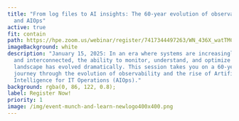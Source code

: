 ```yaml
---
title: "From log files to AI insights: The 60-year evolution of observability
  and AIOps"
active: true
fit: contain
path: https://hpe.zoom.us/webinar/register/7417344497263/WN_436X_watTMCFNFdTDyGUAA
imageBackground: white
description: "January 15, 2025: In an era where systems are increasingly complex
  and interconnected, the ability to monitor, understand, and optimize your IT
  landscape has evolved dramatically. This session takes you on a 60-year
  journey through the evolution of observability and the rise of Artificial
  Intelligence for IT Operations (AIOps)."
background: rgba(0, 86, 122, 0.8);
label: Register Now!
priority: 1
image: /img/event-munch-and-learn-newlogo400x400.png
---
```

